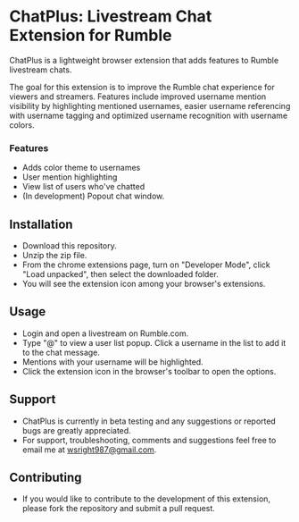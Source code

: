 # ChatPlus: Livestream Chat Extension for Rumble

ChatPlus is a lightweight browser extension that adds features to Rumble livestream chats. 

The goal for this extension is to improve the Rumble chat experience for viewers and streamers. Features include improved username mention visibility by highlighting mentioned usernames, easier username referencing with username tagging and optimized username recognition with username colors.
    
### Features
- Adds color theme to usernames 
- User mention highlighting
- View list of users who've chatted
- (In development) Popout chat window.

## Installation
- Download this repository.
- Unzip the zip file. 
- From the chrome extensions page, turn on "Developer Mode", click "Load unpacked", then select the downloaded folder.
- You will see the extension icon among your browser's extensions. 

## Usage
- Login and open a livestream on Rumble.com.
- Type "@" to view a user list popup. Click a username in the list to add it to the chat message.
- Mentions with your username will be highlighted.
- Click the extension icon in the browser's toolbar to open the options.

## Support
- ChatPlus is currently in beta testing and any suggestions or reported bugs are greatly appreciated. 
- For support, troubleshooting, comments and suggestions feel free to email me at wsright987@gmail.com. 

## Contributing
- If you would like to contribute to the development of this extension, please fork the repository and submit a pull request.

